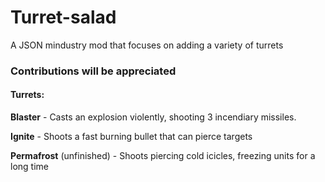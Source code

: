 # Turret-salad
A JSON mindustry mod that focuses on adding a variety of turrets

### Contributions will be appreciated

#### Turrets:
**Blaster** - Casts an explosion violently, shooting 3 incendiary missiles.


**Ignite** - Shoots a fast burning bullet that can pierce targets


**Permafrost** (unfinished) - Shoots piercing cold icicles, freezing units for a long time
